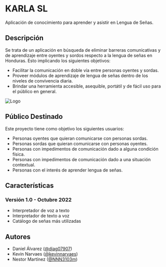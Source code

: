 
# KARLA SL

Aplicación de conocimiento para aprender y asistir en Lengua de Señas.

## Descripción

Se trata de un aplicación en búsqueda de eliminar barreras comunicativas y de aprendizaje entre oyentes y sordos respecto a la lengua de señas en Honduras. Esto implicando los siguientes objetivos:

- Facilitar la comunicación en doble vía entre personas oyentes y sordas.
- Proveer módulos de aprendizaje de lengua de señas dentro de los niveles de convivencia diaria.
- Brindar una herramienta accesible, asequible, portátil y de fácil uso para el público en general.

![Logo](https://trello.com/1/cards/6339b1eeb620972b79333f9d/attachments/63472072afba1a015e508af9/download/Karla_SL_Logo5.png)


## Público Destinado
Este proyecto tiene como objetivo los siguientes usuarios:

- Personas oyentes que quieran comunicarse con personas sordas.
- Personas sordas que quieran comunicarse con personas oyentes.
- Personas con impedimentos de comunicación dado a alguna condición física.
- Personas con impedimentos de comunicación dado a una situación contextual.
- Personas con el interés de aprender lengua de señas.


## Características
### Versión 1.0 - Octubre 2022
- Interpretador de voz a texto
- Interpretador de texto a voz
- Catálogo de señas más utilizadas


## Autores

- Daniel Álvarez ([@djag07907](https://www.github.com/djag07907))
- Kevin Narvaes ([@kevinnarvaes](https://www.github.com/kevinnarvaes))
- Nestor Martínez ([@NNN3103m](https://www.github.com/NNN3103m))
